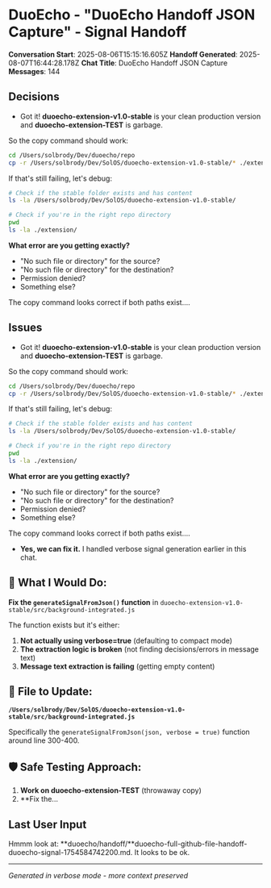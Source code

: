 # DuoEcho - "DuoEcho Handoff JSON Capture" - Signal Handoff

**Conversation Start**: 2025-08-06T15:15:16.605Z
**Handoff Generated**: 2025-08-07T16:44:28.178Z
**Chat Title**: DuoEcho Handoff JSON Capture
**Messages**: 144

## Decisions
-  Got it! **duoecho-extension-v1.0-stable** is your clean production version and **duoecho-extension-TEST** is garbage.

So the copy command should work:

```bash
cd /Users/solbrody/Dev/duoecho/repo
cp -r /Users/solbrody/Dev/SolOS/duoecho-extension-v1.0-stable/* ./extension/
```

If that's still failing, let's debug:

```bash
# Check if the stable folder exists and has content
ls -la /Users/solbrody/Dev/SolOS/duoecho-extension-v1.0-stable/

# Check if you're in the right repo directory
pwd
ls -la ./extension/
```

**What error are you getting exactly?** 
- "No such file or directory" for the source?
- "No such file or directory" for the destination?
- Permission denied?
- Something else?

The copy command looks correct if both paths exist....

## Issues
-  Got it! **duoecho-extension-v1.0-stable** is your clean production version and **duoecho-extension-TEST** is garbage.

So the copy command should work:

```bash
cd /Users/solbrody/Dev/duoecho/repo
cp -r /Users/solbrody/Dev/SolOS/duoecho-extension-v1.0-stable/* ./extension/
```

If that's still failing, let's debug:

```bash
# Check if the stable folder exists and has content
ls -la /Users/solbrody/Dev/SolOS/duoecho-extension-v1.0-stable/

# Check if you're in the right repo directory
pwd
ls -la ./extension/
```

**What error are you getting exactly?** 
- "No such file or directory" for the source?
- "No such file or directory" for the destination?
- Permission denied?
- Something else?

The copy command looks correct if both paths exist....
-  **Yes, we can fix it.** I handled verbose signal generation earlier in this chat.

## 🎯 **What I Would Do:**

**Fix the `generateSignalFromJson()` function** in `duoecho-extension-v1.0-stable/src/background-integrated.js`

The function exists but it's either:
1. **Not actually using verbose=true** (defaulting to compact mode)  
2. **The extraction logic is broken** (not finding decisions/errors in message text)
3. **Message text extraction is failing** (getting empty content)

## 📁 **File to Update:**

**`/Users/solbrody/Dev/SolOS/duoecho-extension-v1.0-stable/src/background-integrated.js`**

Specifically the `generateSignalFromJson(json, verbose = true)` function around line 300-400.

## 🛡️ **Safe Testing Approach:**

1. **Work on duoecho-extension-TEST** (throwaway copy)
2. **Fix the...

## Last User Input
Hmmm look at: **duoecho/handoff/**duoecho-full-github-file-handoff-duoecho-signal-1754584742200.md. It looks to be ok.


---
*Generated in verbose mode - more context preserved*
